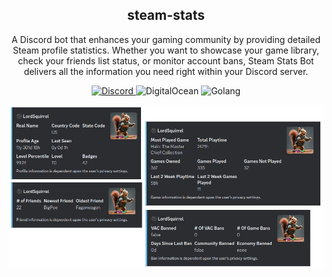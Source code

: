 <div align="center">
    <h2>steam-stats</h2>
    <p> A Discord bot that enhances your gaming community by providing detailed Steam profile statistics. Whether you want to showcase your game library, check your friends list status, or monitor account bans, Steam Stats Bot delivers all the information you need right within your Discord server.</p>
    <a href="https://discord.com/oauth2/authorize?client_id=1248020715689476227&permissions=0&  integration_type=0&scope=bot">
        <img src="https://img.shields.io/badge/Discord-%235865F2.svg?style=for-the-badge&logo=discord&logoColor=white" alt="Discord">
    </a>
    <img src="https://img.shields.io/badge/DigitalOcean-%230167ff.svg?style=for-the-badge&logo=digitalOcean&logoColor=white" alt="DigitalOcean">
    <img src="https://img.shields.io/badge/go-%2300ADD8.svg?style=for-the-badge&logo=go&logoColor=white" alt="Golang">
</div>

![example](images/image.png)
